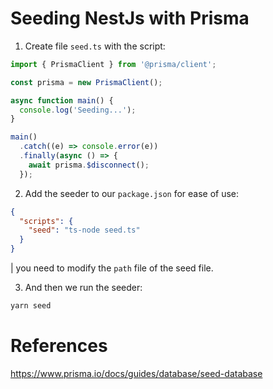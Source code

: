 # Seeding NestJs with Prisma

1. Create file `seed.ts` with the script:

```typescript
import { PrismaClient } from '@prisma/client';

const prisma = new PrismaClient();

async function main() {
  console.log('Seeding...');
}

main()
  .catch((e) => console.error(e))
  .finally(async () => {
    await prisma.$disconnect();
  });
```

2. Add the seeder to our `package.json` for ease of use:

```json
{
  "scripts": {
    "seed": "ts-node seed.ts"
  }
}
```

| you need to modify the `path` file of the seed file.

3. And then we run the seeder:

```bash
yarn seed
```


# References

https://www.prisma.io/docs/guides/database/seed-database
